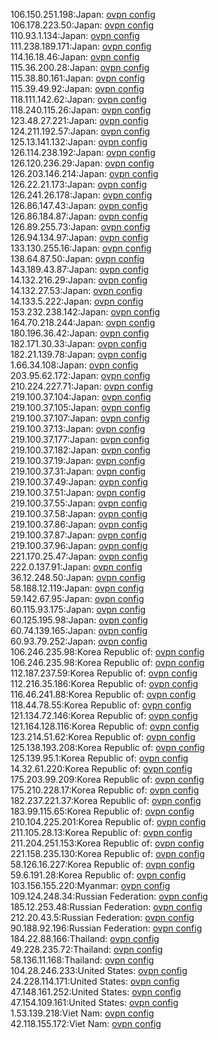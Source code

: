 106.150.251.198:Japan: [ovpn config](vpn/106_150_251_198.ovpn)  
106.178.223.50:Japan: [ovpn config](vpn/106_178_223_50.ovpn)  
110.93.1.134:Japan: [ovpn config](vpn/110_93_1_134.ovpn)  
111.238.189.171:Japan: [ovpn config](vpn/111_238_189_171.ovpn)  
114.16.18.46:Japan: [ovpn config](vpn/114_16_18_46.ovpn)  
115.36.200.28:Japan: [ovpn config](vpn/115_36_200_28.ovpn)  
115.38.80.161:Japan: [ovpn config](vpn/115_38_80_161.ovpn)  
115.39.49.92:Japan: [ovpn config](vpn/115_39_49_92.ovpn)  
118.111.142.62:Japan: [ovpn config](vpn/118_111_142_62.ovpn)  
118.240.115.26:Japan: [ovpn config](vpn/118_240_115_26.ovpn)  
123.48.27.221:Japan: [ovpn config](vpn/123_48_27_221.ovpn)  
124.211.192.57:Japan: [ovpn config](vpn/124_211_192_57.ovpn)  
125.13.141.132:Japan: [ovpn config](vpn/125_13_141_132.ovpn)  
126.114.238.192:Japan: [ovpn config](vpn/126_114_238_192.ovpn)  
126.120.236.29:Japan: [ovpn config](vpn/126_120_236_29.ovpn)  
126.203.146.214:Japan: [ovpn config](vpn/126_203_146_214.ovpn)  
126.22.21.173:Japan: [ovpn config](vpn/126_22_21_173.ovpn)  
126.241.26.178:Japan: [ovpn config](vpn/126_241_26_178.ovpn)  
126.86.147.43:Japan: [ovpn config](vpn/126_86_147_43.ovpn)  
126.86.184.87:Japan: [ovpn config](vpn/126_86_184_87.ovpn)  
126.89.255.73:Japan: [ovpn config](vpn/126_89_255_73.ovpn)  
126.94.134.97:Japan: [ovpn config](vpn/126_94_134_97.ovpn)  
133.130.255.16:Japan: [ovpn config](vpn/133_130_255_16.ovpn)  
138.64.87.50:Japan: [ovpn config](vpn/138_64_87_50.ovpn)  
143.189.43.87:Japan: [ovpn config](vpn/143_189_43_87.ovpn)  
14.132.216.29:Japan: [ovpn config](vpn/14_132_216_29.ovpn)  
14.132.27.53:Japan: [ovpn config](vpn/14_132_27_53.ovpn)  
14.133.5.222:Japan: [ovpn config](vpn/14_133_5_222.ovpn)  
153.232.238.142:Japan: [ovpn config](vpn/153_232_238_142.ovpn)  
164.70.218.244:Japan: [ovpn config](vpn/164_70_218_244.ovpn)  
180.196.36.42:Japan: [ovpn config](vpn/180_196_36_42.ovpn)  
182.171.30.33:Japan: [ovpn config](vpn/182_171_30_33.ovpn)  
182.21.139.78:Japan: [ovpn config](vpn/182_21_139_78.ovpn)  
1.66.34.108:Japan: [ovpn config](vpn/1_66_34_108.ovpn)  
203.95.62.172:Japan: [ovpn config](vpn/203_95_62_172.ovpn)  
210.224.227.71:Japan: [ovpn config](vpn/210_224_227_71.ovpn)  
219.100.37.104:Japan: [ovpn config](vpn/219_100_37_104.ovpn)  
219.100.37.105:Japan: [ovpn config](vpn/219_100_37_105.ovpn)  
219.100.37.107:Japan: [ovpn config](vpn/219_100_37_107.ovpn)  
219.100.37.13:Japan: [ovpn config](vpn/219_100_37_13.ovpn)  
219.100.37.177:Japan: [ovpn config](vpn/219_100_37_177.ovpn)  
219.100.37.182:Japan: [ovpn config](vpn/219_100_37_182.ovpn)  
219.100.37.19:Japan: [ovpn config](vpn/219_100_37_19.ovpn)  
219.100.37.31:Japan: [ovpn config](vpn/219_100_37_31.ovpn)  
219.100.37.49:Japan: [ovpn config](vpn/219_100_37_49.ovpn)  
219.100.37.51:Japan: [ovpn config](vpn/219_100_37_51.ovpn)  
219.100.37.55:Japan: [ovpn config](vpn/219_100_37_55.ovpn)  
219.100.37.58:Japan: [ovpn config](vpn/219_100_37_58.ovpn)  
219.100.37.86:Japan: [ovpn config](vpn/219_100_37_86.ovpn)  
219.100.37.87:Japan: [ovpn config](vpn/219_100_37_87.ovpn)  
219.100.37.96:Japan: [ovpn config](vpn/219_100_37_96.ovpn)  
221.170.25.47:Japan: [ovpn config](vpn/221_170_25_47.ovpn)  
222.0.137.91:Japan: [ovpn config](vpn/222_0_137_91.ovpn)  
36.12.248.50:Japan: [ovpn config](vpn/36_12_248_50.ovpn)  
58.188.12.119:Japan: [ovpn config](vpn/58_188_12_119.ovpn)  
59.142.67.95:Japan: [ovpn config](vpn/59_142_67_95.ovpn)  
60.115.93.175:Japan: [ovpn config](vpn/60_115_93_175.ovpn)  
60.125.195.98:Japan: [ovpn config](vpn/60_125_195_98.ovpn)  
60.74.139.165:Japan: [ovpn config](vpn/60_74_139_165.ovpn)  
60.93.79.252:Japan: [ovpn config](vpn/60_93_79_252.ovpn)  
106.246.235.98:Korea Republic of: [ovpn config](vpn/106_246_235_98.ovpn)  
106.246.235.98:Korea Republic of: [ovpn config](vpn/106_246_235_98.ovpn)  
112.187.237.59:Korea Republic of: [ovpn config](vpn/112_187_237_59.ovpn)  
112.216.35.186:Korea Republic of: [ovpn config](vpn/112_216_35_186.ovpn)  
116.46.241.88:Korea Republic of: [ovpn config](vpn/116_46_241_88.ovpn)  
118.44.78.55:Korea Republic of: [ovpn config](vpn/118_44_78_55.ovpn)  
121.134.72.146:Korea Republic of: [ovpn config](vpn/121_134_72_146.ovpn)  
121.164.128.116:Korea Republic of: [ovpn config](vpn/121_164_128_116.ovpn)  
123.214.51.62:Korea Republic of: [ovpn config](vpn/123_214_51_62.ovpn)  
125.138.193.208:Korea Republic of: [ovpn config](vpn/125_138_193_208.ovpn)  
125.139.95.1:Korea Republic of: [ovpn config](vpn/125_139_95_1.ovpn)  
14.32.61.220:Korea Republic of: [ovpn config](vpn/14_32_61_220.ovpn)  
175.203.99.209:Korea Republic of: [ovpn config](vpn/175_203_99_209.ovpn)  
175.210.228.17:Korea Republic of: [ovpn config](vpn/175_210_228_17.ovpn)  
182.237.221.37:Korea Republic of: [ovpn config](vpn/182_237_221_37.ovpn)  
183.99.115.65:Korea Republic of: [ovpn config](vpn/183_99_115_65.ovpn)  
210.104.225.201:Korea Republic of: [ovpn config](vpn/210_104_225_201.ovpn)  
211.105.28.13:Korea Republic of: [ovpn config](vpn/211_105_28_13.ovpn)  
211.204.251.153:Korea Republic of: [ovpn config](vpn/211_204_251_153.ovpn)  
221.158.235.130:Korea Republic of: [ovpn config](vpn/221_158_235_130.ovpn)  
58.126.16.227:Korea Republic of: [ovpn config](vpn/58_126_16_227.ovpn)  
59.6.191.28:Korea Republic of: [ovpn config](vpn/59_6_191_28.ovpn)  
103.156.155.220:Myanmar: [ovpn config](vpn/103_156_155_220.ovpn)  
109.124.248.34:Russian Federation: [ovpn config](vpn/109_124_248_34.ovpn)  
185.12.253.48:Russian Federation: [ovpn config](vpn/185_12_253_48.ovpn)  
212.20.43.5:Russian Federation: [ovpn config](vpn/212_20_43_5.ovpn)  
90.188.92.196:Russian Federation: [ovpn config](vpn/90_188_92_196.ovpn)  
184.22.88.166:Thailand: [ovpn config](vpn/184_22_88_166.ovpn)  
49.228.235.72:Thailand: [ovpn config](vpn/49_228_235_72.ovpn)  
58.136.11.168:Thailand: [ovpn config](vpn/58_136_11_168.ovpn)  
104.28.246.233:United States: [ovpn config](vpn/104_28_246_233.ovpn)  
24.228.114.171:United States: [ovpn config](vpn/24_228_114_171.ovpn)  
47.148.161.252:United States: [ovpn config](vpn/47_148_161_252.ovpn)  
47.154.109.161:United States: [ovpn config](vpn/47_154_109_161.ovpn)  
1.53.139.218:Viet Nam: [ovpn config](vpn/1_53_139_218.ovpn)  
42.118.155.172:Viet Nam: [ovpn config](vpn/42_118_155_172.ovpn)  
